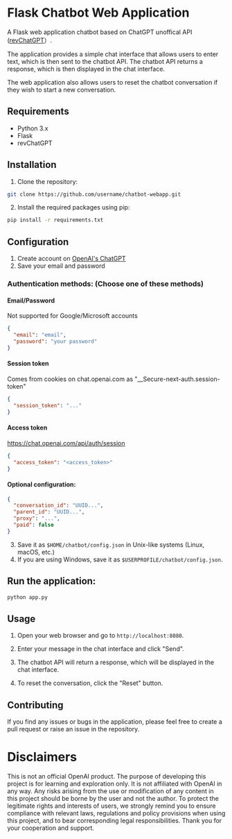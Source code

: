 # Flask Chatbot Web Application
A Flask web application chatbot based on ChatGPT unoffical API ([revChatGPT](https://github.com/acheong08/ChatGPT)）.

The application provides a simple chat interface that allows users to enter text, which is then sent to the chatbot API. The chatbot API returns a response, which is then displayed in the chat interface.

The web application also allows users to reset the chatbot conversation if they wish to start a new conversation.

## Requirements

- Python 3.x
- Flask
- revChatGPT

## Installation

1. Clone the repository:

```bash
git clone https://github.com/username/chatbot-webapp.git
```

2. Install the required packages using pip:

```bash
pip install -r requirements.txt
```

## Configuration

1. Create account on [OpenAI's ChatGPT](https://chat.openai.com/)
2. Save your email and password

### Authentication methods: (Choose one of these methods)
#### Email/Password
Not supported for Google/Microsoft accounts
```json
{
  "email": "email",
  "password": "your password"
}
```
#### Session token
Comes from cookies on chat.openai.com as "__Secure-next-auth.session-token"

```json
{
  "session_token": "..."
}
```
#### Access token
https://chat.openai.com/api/auth/session
```json
{
  "access_token": "<access_token>"
}
```

#### Optional configuration:

```json
{
  "conversation_id": "UUID...",
  "parent_id": "UUID...",
  "proxy": "...",
  "paid": false
}
```

3. Save it as `$HOME/chatbot/config.json` in Unix-like systems (Linux, macOS, etc.)
4. If you are using Windows, save it as `$USERPROFILE/chatbot/config.json`.



## Run the application:

```bash
python app.py
```


## Usage

1. Open your web browser and go to `http://localhost:8080`.

2. Enter your message in the chat interface and click "Send".

3. The chatbot API will return a response, which will be displayed in the chat interface.

4. To reset the conversation, click the "Reset" button.

## Contributing

If you find any issues or bugs in the application, please feel free to create a pull request or raise an issue in the repository.

# Disclaimers

This is not an official OpenAI product. 
The purpose of developing this project is for learning and exploration only. It is not affiliated with OpenAI in any way. 
Any risks arising from the use or modification of any content in this project should be borne by the user and not the author. 
To protect the legitimate rights and interests of users, we strongly remind you to ensure compliance with relevant laws, regulations and policy provisions when using this project, and to bear corresponding legal responsibilities. 
Thank you for your cooperation and support.